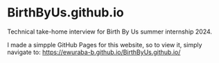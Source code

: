 # BirthByUs.github.io
Technical take-home interview for Birth By Us summer internship 2024.

I made a simpple GitHub Pages for this website, so to view it, simply navigate to: https://ewuraba-b.github.io/BirthByUs.github.io/
